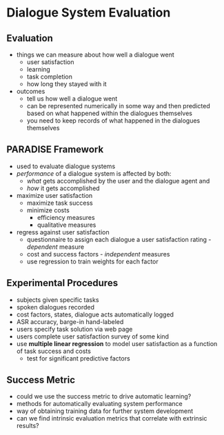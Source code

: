 # Dialogue System Evaluation

## Evaluation
- things we can measure about how well a dialogue went
  - user satisfaction
  - learning
  - task completion
  - how long they stayed with it
- outcomes
  - tell us how well a dialogue went
  - can be represented numerically in some way and then predicted based on what happened within the dialogues themselves
  - you need to keep records of what happened in the dialogues themselves

## PARADISE Framework
- used to evaluate dialogue systems
- *performance* of a dialogue system is affected by both: 
  - *what* gets accomplished by the user and the dialogue agent and
  - *how* it gets accomplished
- maximize user satisfaction
  - maximize task success
  - minimize costs
    - efficiency measures
    - qualitative measures
- regress against user satisfaction
  - questionnaire to assign each dialogue a user satisfaction rating - *dependent* measure
  - cost and success factors - *independent* measures
  - use regression to train weights for each factor

## Experimental Procedures
- subjects given specific tasks
- spoken dialogues recorded
- cost factors, states, dialogue acts automatically logged
- ASR accuracy, barge-in hand-labeled
- users specify task solution via web page
- users complete user satisfaction survey of some kind
- use **multiple linear regression** to model user satisfaction as a function of task success and costs
  - test for significant predictive factors

## Success Metric
- could we use the success metric to drive automatic learning?
- methods for automatically evaluating system performance
- way of obtaining training data for further system development
- can we find intrinsic evaluation metrics that correlate with extrinsic results?